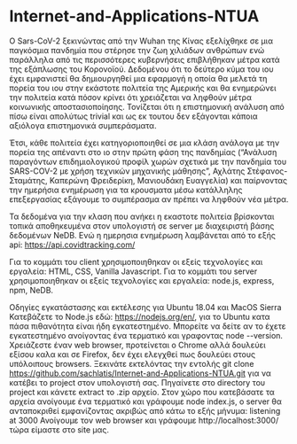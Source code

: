 # Internet-and-Applications-NTUA
Ο Sars-CoV-2 ξεκινώντας από την Wuhan της Κίνας εξελίχθηκε σε μια παγκόσμια πανδημία που στέρησε την ζωη χιλιάδων ανθρώπων ενώ παράλληλα από τις περισσότερες κυβερνήσεις επιβλήθηκαν μέτρα κατά της εξάπλωσης του Κορονοϊού.
Δεδομένου ότι το δεύτερο κύμα του ιου έχει εμφανιστεί θα δημιουργηθεί μια εφαρμογή η οποία θα μελετά τη πορεία του ιου στην εκάστοτε πολιτεία της Αμερικής και θα ενημερώνει την πολιτεία κατά πόσον κρίνει ότι χρειάζεται να ληφθούν μέτρα κοινωνικής αποστασιοποίησης. Τονίζεται ότι η επιστημονική ανάλυση από πίσω είναι απολύτως trivial και ως εκ τουτου δεν εξάγονται κάποια αξιόλογα επιστημονικά συμπεράσματα.

Έτσι, κάθε πολιτεία έχει κατηγοριοποιηθεί σε μια κλάση ανάλογα με την πορεία της απέναντι στο ιο στην πρώτη φάση της πανδημίας (“Ανάλυση παραγόντων επιδημιολογικού προφίλ χωρών σχετικά με την πανδημία του SARS-COV-2 με χρήση τεχνικών μηχανικής μάθησης”, Αχλάτης Στέφανος-Σταμάτης, Καπερώνη Φρειδερίκη, Μανιουδάκη Ευαγγελία) και παίρνοντας την ημερήσια ενημέρωση για τα κρουσματα μέσω κατάλληλης επεξεργασίας εξάγουμε το συμπέρασμα αν πρέπει να ληφθούν νέα μέτρα.

Τα δεδομένα για την κλαση που ανήκει η εκαστοτε πολιτεία βρίσκονται τοπικά αποθηκευμένα στον υπολογιστή σε server με διαχειριστή βάσης δεδομένων NeDB.
Ενώ η ημερησια ενημέρωση λαμβάνεται από το εξής api: https://api.covidtracking.com/

Για το κομμάτι του client χρησιμοποιηθηκαν οι εξείς τεχνολογίες και εργαλεία:
HTML, CSS, Vanilla Javascript.
Για το κομμάτι του server χρησιμοποιηθηκαν οι εξείς τεχνολογίες και εργαλεία:
node.js, express, npm, NeDB.

Οδηγίες εγκατάστασης και εκτέλεσης για Ubuntu 18.04 και MacOS Sierra
Κατεβάζετε το Node.js εδώ: https://nodejs.org/en/, για το Ubuntu κατα πάσα πιθανότητα είναι ήδη εγκατεστημένο. Μπορείτε να δείτε αν το έχετε εγκατεστημένο ανοίγοντας ένα τερματικό και γραφοντας node --version. 
Χρειάζεστε έναν web browser, προτείνεται ο Chrome αλλά δουλεύει εξίσου καλα και σε Firefox, δεν έχει ελεγχθεί πως δουλεύει στους υπόλοιπους browsers.
Ξεκινάτε εκτελόντας την εντολής git clone https://github.com/sachlatis/Internet-and-Applications-NTUA.git για να κατέβει το project στον υπολογιστή σας. Πηγαίνετε στο directory του project και κάνετε extract το .zip αρχείο.
Στον χώρο που κατεβάσατε τα αρχεία ανοίγουμε ένα τερματικό και γράφουμε node index.js, ο server θα ανταποκριθεί εμφανίζοντας ακριβώς από κάτω το εξής μήνυμα: listening at 3000
Ανοίγουμε τον web browser και γράφουμε http://localhost:3000/ τώρα είμαστε στο site μας.
